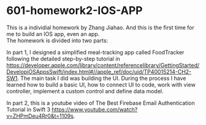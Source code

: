 # 601-homework2-IOS-APP
This is a individial homework by Zhang Jiahao. And this is the first time for me to build an IOS app, even an app.<br>
The homework is divided into two parts:<br>

In part 1, I designed a simplified meal-tracking app called FoodTracker following the detailed step-by-step tutorial in https://developer.apple.com/library/content/referencelibrary/GettingStarted/DevelopiOSAppsSwift/index.html#//apple_ref/doc/uid/TP40015214-CH2-SW1. The main task I did was building the UI. During the process I have learned how to build a basic UI, how to connect UI to code, work with view controller, implement a custom control and define data model.<br>

In part 2, this is a youtube video of The Best Firebase Email Authentication Tutorial in Swift 3 https://www.youtube.com/watch?v=ZHPmDeu4Rr0&t=1109s.



